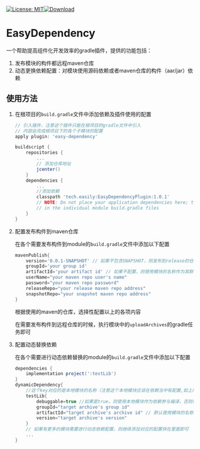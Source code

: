 

[![License: MIT](https://img.shields.io/badge/License-MIT-yellow.svg)](https://opensource.org/licenses/MIT)[![Download](https://api.bintray.com/packages/easily/easilytech/EasyDependency/images/download.svg?version=1.0.1)](https://bintray.com/easily/easilytech/EasyDependency/1.0.1/link)

# EasyDependency

一个帮助提高组件化开发效率的gradle插件，提供的功能包括：

1. 发布模块的构件都远程maven仓库
2. 动态更换依赖配置：对模块使用源码依赖或者maven仓库的构件（aar/jar）依赖

## 使用方法

1. 在根项目的`build.gradle`文件中添加依赖及插件使用的配置

   ```groovy
   // 引入插件，注意这个插件只能在根项目的gradle文件中引入
   // 内部会完成根项目下的各个子模块的配置
   apply plugin: 'easy-dependency'
   
   buildscript {
       repositories {
           ...
           // 添加仓库地址
           jcenter()
       }
       dependencies {
           ...
           //添加依赖
           classpath 'tech.easily:EasyDependencyPlugin:1.0.1'
           // NOTE: Do not place your application dependencies here; they belong
           // in the individual module build.gradle files
       }
   }
   ```

2. 配置发布构件到maven仓库

   在各个需要发布构件到module的`build.gradle`文件中添加以下配置

   ```groovy
   mavenPublish{
       version='0.0.1-SNAPSHOT' // 如果不包含SNAPSHOT，则发布到release的仓库
       groupId='your group id'
       artifactId='your artifact id' // 如果不配置，则使用模块的名称作为其默认值
       userName="your maven repo user's name"
       password="your maven repo password"
       releaseRepo="your release maven repo address"
       snapshotRepo="your snapshot maven repo address"
   }
   ```

   根据使用的maven的仓库，选择性配置以上的各项内容

   在需要发布构件到远程仓库的时候，执行模块中的`uploadArchives`的gradle任务即可

3. 配置动态替换依赖

   在各个需要进行动态依赖替换的module的`build.gradle`文件中添加以下配置

   ```groovy
   dependencies {
       implementation project(':testLib')
   }
   dynamicDependency{
       //这个key对应的是本地模块的名称（注意这个本地模块应该在依赖当中有配置,如上所示）
       testLib{
           debuggable=true //如果是true，则使用本地模块作为依赖参与编译，否则使用下面的配置获取远程的构件作为依赖参与编译
           groupId="target archive's group id"
           artifactId="target archive's archive id" // 默认使用模块的名称作为其值
           version="target archive's version"
       }
       // 如果有更多的模块需要进行动态依赖配置，则继续添加对应的配置快在里面即可
       ...
   }
   ```

   